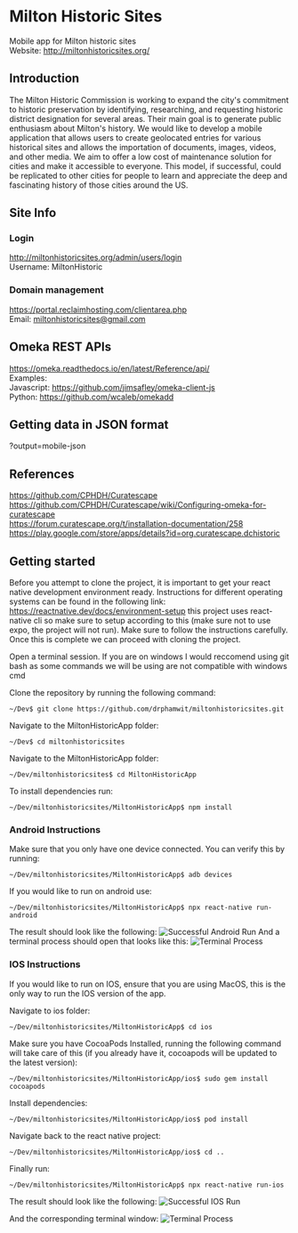 # Milton Historic Sites
Mobile app for Milton historic sites  
Website: http://miltonhistoricsites.org/

## Introduction

The Milton Historic Commission is working to expand the city's commitment to historic preservation by identifying, researching, and requesting historic district designation for several areas. Their main goal is to generate public enthusiasm about Milton's history. We would like to develop a mobile application that allows users to create geolocated entries for various historical sites and allows the importation of documents, images, videos, and other media. We aim to offer a low cost of maintenance solution for cities and make it accessible to everyone. This model, if successful, could be replicated to other cities for people to learn and appreciate the deep and fascinating history of those cities around the US.

## Site Info
### Login
http://miltonhistoricsites.org/admin/users/login  
Username: MiltonHistoric
### Domain management
https://portal.reclaimhosting.com/clientarea.php  
Email: miltonhistoricsites@gmail.com

## Omeka REST APIs
https://omeka.readthedocs.io/en/latest/Reference/api/  
Examples:  
Javascript: https://github.com/jimsafley/omeka-client-js  
Python: https://github.com/wcaleb/omekadd

## Getting data in JSON format
?output=mobile-json

## References
https://github.com/CPHDH/Curatescape  
https://github.com/CPHDH/Curatescape/wiki/Configuring-omeka-for-curatescape  
https://forum.curatescape.org/t/installation-documentation/258  
https://play.google.com/store/apps/details?id=org.curatescape.dchistoric  

## Getting started
Before you attempt to clone the project, it is important to get your react native development environment ready. Instructions for different operating systems can be found in the following link: https://reactnative.dev/docs/environment-setup this project uses react-native cli so make sure to setup according to this (make sure not to use expo, the project will not run). Make sure to follow the instructions carefully. Once this is complete we can proceed with cloning the project.

Open a terminal session. If you are on windows I would reccomend using git bash as some commands we will be using are not compatible with windows cmd

Clone the repository by running the following command: 

```console
~/Dev$ git clone https://github.com/drphamwit/miltonhistoricsites.git
```

Navigate to the MiltonHistoricApp folder: 

```console
~/Dev$ cd miltonhistoricsites
```

Navigate to the MiltonHistoricApp folder: 

```console
~/Dev/miltonhistoricsites$ cd MiltonHistoricApp
```

To install dependencies run:

```console
~/Dev/miltonhistoricsites/MiltonHistoricApp$ npm install
```

### Android Instructions
Make sure that you only have one device connected. You can verify this by running: 

```console
~/Dev/miltonhistoricsites/MiltonHistoricApp$ adb devices
```

If you would like to run on android use:

```console
~/Dev/miltonhistoricsites/MiltonHistoricApp$ npx react-native run-android
```

The result should look like the following:
![Successful Android Run](/Images/Android-Run-Example.png)
And a terminal process should open that looks like this:
![Terminal Process](/Images/Terminal-Run-Example.jpeg)
 
### IOS Instructions
If you would like to run on IOS, ensure that you are using MacOS, this is the only way to run the IOS version of the app. 

Navigate to ios folder:

```console
~/Dev/miltonhistoricsites/MiltonHistoricApp$ cd ios
```

Make sure you have CocoaPods Installed, running the following command will take care of this (if you already have it, cocoapods will be updated to the latest version):

```console
~/Dev/miltonhistoricsites/MiltonHistoricApp/ios$ sudo gem install cocoapods
```

Install dependencies:

```console
~/Dev/miltonhistoricsites/MiltonHistoricApp/ios$ pod install
```

Navigate back to the react native project:

```console
~/Dev/miltonhistoricsites/MiltonHistoricApp/ios$ cd ..
```

Finally run: 

```console
~/Dev/miltonhistoricsites/MiltonHistoricApp$ npx react-native run-ios
```

The result should look like the following:
![Successful IOS Run](/Images/IOS-Run-Example.jpeg)

And the corresponding terminal window:
![Terminal Process](/Images/Terminal-Run-Example.jpeg)
